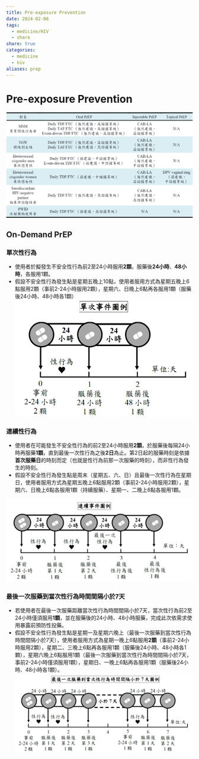 ```yaml
---
title: Pre-exposure Prevention
date: 2024-02-08
tags:
  - medicine/HIV
  - share
share: true
categories:
  - medicine
  - hiv
aliases: prep
---
```

# Pre-exposure Prevention  
  
![PrEP-3.png](../assets/PrEP-3.png)  
<!-- more -->  
## On-Demand PrEP  
### 單次性行為  
  
* 使用者於擬發生不安全性行為前2至24小時服用**2顆**，服藥後**24小時**、**48小時**，各服用1顆。  
* 假設不安全性行為發生點是星期五晚上10點，使用者服用方式為星期五晚上6點服用2顆（事前2-24小時服用2顆），星期六、日晚上6點再各服用1顆（服藥後24小時、48小時各1顆）  
![PrEP-2.png](../assets/PrEP-2.png)  
### 連續性行為  
  
* 使用者在可能發生不安全性行為的前2至24小時服用**2顆**，於服藥後每隔24小時再服藥**1顆**，直到最後一次性行為之後**2日**為止。第2日起的服藥時刻是依據**首次服藥日**的時刻而定（也就是性行為前那一次服藥的時刻），而非性行為發生的時刻。  
* 假設不安全性行為發生點是周末（星期五、六、日）且最後一次性行為在星期日，使用者服用方式為星期五晚上6點服用2顆（事前2-24小時服用2顆），星期六、日晚上6點各服用1顆（持續服藥）、星期一、二晚上6點各服用1顆。   
  
![PrEP-1.png](../assets/PrEP-1.png)  
### 最後一次服藥到當次性行為時間間隔小於7天  
  
* 若使用者在最後一次服藥距離當次性行為時間間隔小於7天，當次性行為前2至24小時僅須服用**1顆**，並在服藥後的24小時、48小時服藥，完成此次依需求使用暴露前預防性投藥。  
* 假設不安全性行為發生點是星期一及星期六晚上（最後一次服藥到當次性行為時間間隔小於7天），使用者服用方式為星期一晚上6點服用**2顆**（事前2-24小時服用2顆），星期二、三晚上6點再各服用1顆（服藥後24小時、48小時各1顆），星期六晚上6點服用1顆（最後一次服藥到當次性行為時間間隔小於7天，事前2-24小時僅須服用1顆），星期日、一晚上6點再各服用1顆（服藥後24小時、48小時各1顆）。  
![PrEP.png](../assets/PrEP.png)